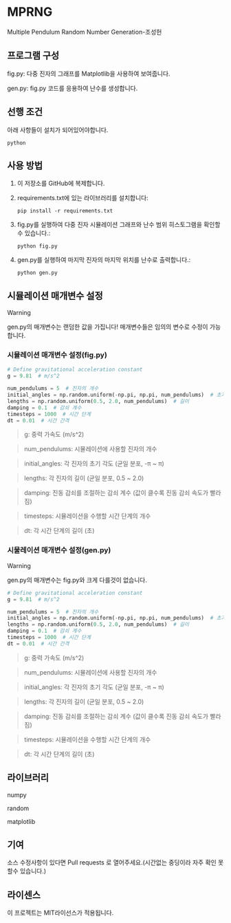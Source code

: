 # MPRNG
Multiple Pendulum Random Number Generation-조성헌

## 프로그램 구성


fig.py: 다중 진자의 그래프를 Matplotlib을 사용하여 보여줍니다.

gen.py: fig.py 코드를 응용하여 난수를 생성합니다.

## 선행 조건

아래 사항들이 설치가 되어있어야합니다.

    python



## 사용 방법

1. 이 저장소를 GitHub에 복제합니다.

2. requirements.txt에 있는 라이브러리를 설치합니다:


       pip install -r requirements.txt


3. fig.py를 실행하여 다중 진자 시뮬레이션 그래프와 난수 범위 히스토그램을 확인할수 있습니다.:

       python fig.py
4. gen.py를 실행하여 마지막 진자의 마지막 위치를 난수로 출력합니다.:

       python gen.py


## 시뮬레이션 매개변수 설정
> [!Warning]
> gen.py의 매개변수는 랜덤한 값을 가집니다!
> 매개변수들은 임의의 변수로 수정이 가능합니다.

### 시뮬레이션 매개변수 설정(fig.py)


``` python
# Define gravitational acceleration constant
g = 9.81  # m/s^2

num_pendulums = 5  # 진자의 개수
initial_angles = np.random.uniform(-np.pi, np.pi, num_pendulums)  # 초기 각도
lengths = np.random.uniform(0.5, 2.0, num_pendulums)  # 길이
damping = 0.1  # 감쇠 계수
timesteps = 1000  # 시간 단계
dt = 0.01  # 시간 간격
```



> g: 중력 가속도 (m/s^2)

> num_pendulums: 시뮬레이션에 사용할 진자의 개수

> initial_angles: 각 진자의 초기 각도 (균일 분포, -π ~ π)

> lengths: 각 진자의 길이 (균일 분포, 0.5 ~ 2.0)

> damping: 진동 감쇠를 조절하는 감쇠 계수 (값이 클수록 진동 감쇠 속도가 빨라짐)

> timesteps: 시뮬레이션을 수행할 시간 단계의 개수

> dt: 각 시간 단계의 길이 (초)




### 시물레이션 매개변수 설정(gen.py)
> [!Warning]
> gen.py의 매개변수는 fig.py와 크게 다를것이 없습니다.


``` python
# Define gravitational acceleration constant
g = 9.81  # m/s^2

num_pendulums = 5  # 진자의 개수
initial_angles = np.random.uniform(-np.pi, np.pi, num_pendulums)  # 초기 각도
lengths = np.random.uniform(0.5, 2.0, num_pendulums)  # 길이
damping = 0.1  # 감쇠 계수
timesteps = 1000  # 시간 단계
dt = 0.01  # 시간 간격
```



> g: 중력 가속도 (m/s^2)

> num_pendulums: 시뮬레이션에 사용할 진자의 개수

> initial_angles: 각 진자의 초기 각도 (균일 분포, -π ~ π)

> lengths: 각 진자의 길이 (균일 분포, 0.5 ~ 2.0)

> damping: 진동 감쇠를 조절하는 감쇠 계수 (값이 클수록 진동 감쇠 속도가 빨라짐)

> timesteps: 시뮬레이션을 수행할 시간 단계의 개수

> dt: 각 시간 단계의 길이 (초)

## 라이브러리

numpy

random

matplotlib


## 기여
소스 수정사항이 있다면 Pull requests 로 열어주세요.(시간없는 중딩이라 자주 확인 못할수 있습니다.)

## 라이센스
이 프로젝트는 MIT라이선스가 적용됩니다.

